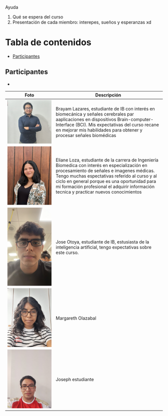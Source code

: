 Ayuda
1. Qué se espera del curso
2. Presentación de cada miembro: interepes, sueños y esperanzas xd
# Tabla de contenidos 
- [Participantes](#participantes)

## Participantes
- 

<center>

| Foto          | Descripción   |
| ------------- | ------------- |
| ![](Otros/Brayam.jpeg)  | Brayam Lazares, estudiante de IB con interés en biomecánica y señales cerebrales par aaplicaciones en dispositivos Brain-computer-Interface (BCI). Mis expectativas del curso recane en mejorar mis habilidades para obtener y procesar señales biomédicas |
| ![](Otros/Eliane.jpeg)  | Eliane Loza, estudiante de la carrera de Ingeniería Biomedica con interés en especialización en procesamiento de señales e imagenes médicas. Tengo muchas espectativas referido al curso y al ciclo en general porque es una oportunidad para mi formación profesional el adquirir información tecnica y practicar nuevos conocimientos |
| ![](Otros/Luis.jpeg)   | Jose Otoya, estudiante de IB, estusiasta de la inteligencia artificial, tengo expectativas sobre este curso. |
| ![](Otros/Margareth.jpeg)  | Margareth Olazabal |
| ![](Otros/Joseph.jpeg)  | Joseph estudiante  |
